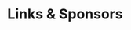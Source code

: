 ---
title: Links & Sponsors
links:
  - title: GitHub
    description: GitHub is the world's largest software development platform.
    website: https://github.com
    image: https://github.githubassets.com/images/modules/logos_page/GitHub-Mark.png
    
    links:
  - title: Microsoft Learn
    description: Use the winget tool to install and manage applications
    website: https://learn.microsoft.com/en-us/windows/package-manager/winget
    image: https://img-prod-cms-rt-microsoft-com.akamaized.net/cms/api/am/imageFileData/RWCZER?ver=1433&q=90&m=6&h=120&w=120&b=%23FFFFFFFF&l=f&o=t&aim=true
    
menu:
    main: 
        weight: 4
        params:
            icon: link
            
comments: false
---